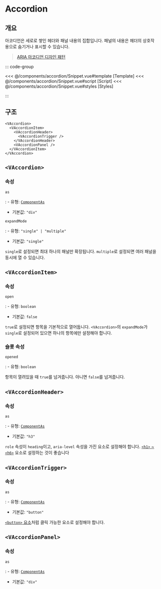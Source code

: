 <script setup lang="ts">
import Snippet from "./Snippet.vue";
</script>

# Accordion

## 개요

아코디언은 세로로 쌓인 헤더와 패널 내용의 집합입니다. 패널의 내용은 헤더의 상호작용으로 숨기거나 표시할 수 있습니다.

> [ARIA 아코디언 디자인 패턴](https://www.w3.org/WAI/ARIA/apg/patterns/accordion/)

<VComponentPreview>
  <Snippet />
</VComponentPreview>

::: code-group

<<< @/components/accordion/Snippet.vue#template [Template]
<<< @/components/accordion/Snippet.vue#script [Script]
<<< @/components/accordion/Snippet.vue#styles [Styles]

:::

## 구조

```vue-html
<VAccordion>
  <VAccordionItem>
    <VAccordionHeader>
      <VAccordionTrigger />
    </VAccordionHeader>
    <VAccordionPanel />
  </VAccordionItem>
</VAccordion>
```

## `<VAccordion>`

### 속성

`as`

: - 유형: [`ComponentAs`](/api/types/component-as/)
  - 기본값: `"div"`

`expandMode`

: - 유형: `"single" | "multiple"`
  - 기본값: `"single"`

  `single`로 설정되면 최대 하나의 패널만 확장됩니다. `multiple`로 설정되면 여러 패널을 동시에 열 수 있습니다.

## `<VAccordionItem>`

### 속성

`open`

: - 유형: `boolean`
  - 기본값: `false`

  `true`로 설정되면 항목을 기본적으로 열어둡니다. `<VAccordion>`의 `expandMode`가 `single`로 설정되어 있으면 하나의 항목에만 설정해야 합니다.

### 슬롯 속성

`opened`

: - 유형: `boolean`

  항목이 열려있을 때 `true`를 넘겨줍니다. 아니면 `false`를 넘겨줍니다.

## `<VAccordionHeader>`

### 속성

`as`

: - 유형: [`ComponentAs`](/api/types/component-as/)
  - 기본값: `"h3"`

  `role` 속성이 `heading`이고, `aria-level` 속성을 가진 요소로 설정해야 합니다. [`<h1>` ~ `<h6>`](https://developer.mozilla.org/en-US/docs/Web/HTML/Element/Heading_Elements) 요소로 설정하는 것이 좋습니다

## `<VAccordionTrigger>`

### 속성

`as`

: - 유형: [`ComponentAs`](/api/types/component-as/)
  - 기본값: `"button"`

  [`<button>` 요소](https://developer.mozilla.org/en-US/docs/Web/HTML/Element/button)처럼 클릭 가능한 요소로 설정해야 합니다.

## `<VAccordionPanel>`

### 속성

`as`

: - 유형: [`ComponentAs`](/api/types/component-as/)
  - 기본값: `"div"`

